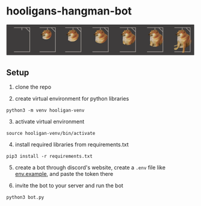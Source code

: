 # hooligans-hangman-bot

![design2](./static/design2.png)

## Setup

1. clone the repo

2. create virtual environment for python libraries

```
python3 -m venv hooligan-venv
```

3. activate virtual environment

```
source hooligan-venv/bin/activate
```

4. install required libraries from requirements.txt

```
pip3 install -r requirements.txt
```

5. create a bot through discord's website, create a `.env` file like [env.example](./env.example), and paste the token there

6. invite the bot to your server and run the bot

```
python3 bot.py
```
